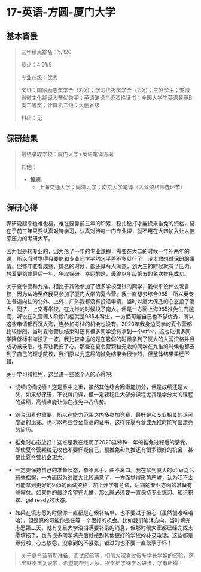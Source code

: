 # 17-英语-方圆-厦门大学



## 基本背景

> 三年绩点排名：5/120
>
> 绩点：4.01/5
>
> 专业四级：优秀
>
> 奖证：国家励志奖学金（3次）；学习优秀奖学金（2次）；三好学生；安徽省徽文化翻译大赛优秀奖；英语笔译三级资格证书；全国大学生英语竞赛B类二等奖；计算机二级；大创省级
>
> 科研：无



## 保研结果

> 最终录取学校：厦门大学+英语笔译方向
>
> 其他：
>
> * **被刷**:
>   * 上海交通大学；同济大学；南京大学笔译（入营资格筛选环节）



## 保研心得

保研说起来也难也易，难在要靠前三年的积累，稳扎稳打才能换来推免的资格，易在于前三年只要认真对待学习，认真对待每一门专业课，就不用在大四加入让人倍感压力的考研大军。

因为我是转专业的，因为落了一年的专业课程，需要在大二的时候一年补两年的课，所以当时觉得只要能和专业同学平均水平差不多就行了，没太敢想过保研的事情。但每年查看成绩、排名的时候，都还算令人满意，到大三的时候就有了压力，想着要稳住最后一年，争取保研。幸运的是，最终以年级第五的名次推免成功。

关于夏令营和九推，相比于其他参加了很多学校面试的同学，我似乎没什么发言权，因为从始至终我只参加了厦门大学的夏令营。我一直想去综合985，所以英专生普遍向往的北外、上外、广外我都没有投递申请，当时以厦大保底的心态投了厦大、同济、上交等学校，在九推的时候投了南大。但是一方面上海985推免生门槛高，听说在入营筛人阶段门槛就是985本科生，一方面可能自己也不够优秀，所以这些申请都石沉大海，连参加考试的机会也没有。2020年我身边同学的夏令营都比较惨烈，当时夏令营快结束时还有很多同学没有拿到一个offer，这也让很多同学降低标准海投了一波。我比较幸运的是在暑假的时候拿到了厦大的入营资格并且成功被录取，也算让我安了心。那些在夏令营颗粒无收的同学在九推的时候也都去到了自己的理想院校，我们原以为这届的推免结果会很惨烈，但整体结果果还不错。

关于学习和推免，这里讲一些我个人的心得吧:

* 成绩成绩成绩！这是重中之重，虽然其他综合因素能加分，但是成绩还是大头，如果想保研，不说每门课，但一定要稳住大部分课程尤其是学分大的课程的成绩，高绩点能让你在推免中占优势。

* 综合因素也重要，所以在能力范围之内多参加竞赛，最好是和专业相关的认可度高的比赛。也可以考些含金量高的证书，这样在夏令营或九推时能写出漂亮的简历。

* 推免时心态放好！这点是我在经历了2020这特殊一年的推免过程后的感受，即使夏令营颗粒无收也不要怀疑自己，预推免和九推还有很多很好的机会，甚至比夏令营机会更大。

* 一定要保持自己的准备状态，拳不离手，曲不离口。我在拿到厦大的offer之后有些松懈，一方面因为对厦大比较满意了，一方面觉得形势严峻，认为我不太可能拿到更好的985的面试资格，加上开学有考试，后期的专业方面的准备有些懈怠。如果你的最终希望在九推，那么就必须要一直保持专业练习、知识积累、get ready的状态。

* 如果在填志愿的时候你一直都是在候补名单，也不要过于担心（虽然很难哈哈哈），但是真的可能你是在等一个很好的机会。比如我们笔译方向，当时填完志愿第二天，就有复旦大学没招满要补录的消息，但那时候大家都已经完成志愿填报了。也有很多同学填完后就接到其他更好的学校的补录电话。这些都是缘分啦，心态放稳，没拿到的不紧张，错过的也不要一直耿耿于怀！

  

> 关于夏令营前期准备、面试经验等，相信大家看过很多学长学姐的经验，这里就不重复说啦，希望能帮到大家。祝学弟学妹学习进步，学有所得！